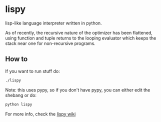 lispy
=====

lisp-like language interpreter written in python.

As of recently, the recursive nature of the optimizer has been flattened, using function and tuple returns to the looping evaluator which keeps the stack near one for non-recursive programs.

## How to

If you want to run stuff do:
```sh
./lispy
```
Note: this uses pypy, so if you don't have pypy, you can either edit the shebang or do:
```sh
python lispy
```

For more info, check the [lispy wiki](//github.com/cptaffe/lispy/wiki)
